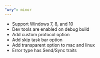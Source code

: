 ```yaml
---
"wry": minor
---
```


- Support Windows 7, 8, and 10
- Dev tools are enabled on debug build
- Add custom protocol option
- Add skip task bar option
- Add transparent option to mac and linux
- Error type has Send/Sync traits


